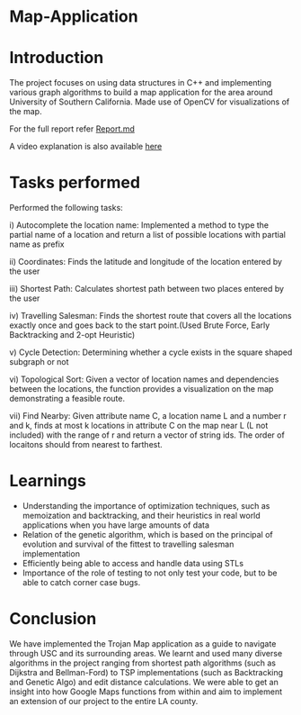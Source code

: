 # Map-Application

# Introduction
The project focuses on using data structures in C++ and implementing various graph algorithms to build a map application for the area around University of Southern California. Made use of OpenCV for visualizations of the map.

For the full report refer [Report.md](https://github.com/muskaan99/Map-Application/blob/main/REPORT.md)

A video explanation is also available [here](https://youtu.be/7pxSmx4lVT4)



# Tasks performed

Performed the following tasks:

i) Autocomplete the location name:  Implemented a method to type the partial name of a location and return a list of possible locations with partial name as prefix

ii) Coordinates: Finds the latitude and longitude of the location entered by the user

iii) Shortest Path: Calculates shortest path between two places entered by the user

iv) Travelling Salesman: Finds the shortest route that covers all the locations exactly once and goes back to the start point.(Used Brute Force, Early Backtracking and 2-opt Heuristic)

v) Cycle Detection: Determining whether a cycle exists in the square shaped subgraph or not

vi) Topological Sort: Given a vector of location names and dependencies between the locations, the function provides a visualization on the map demonstrating a feasible route.

vii) Find Nearby: Given attribute name C, a location name L and a number r and k, finds at most k locations in attribute C on the map near L (L not included) with the range of r and return a vector of string ids. The order of locaitons should from nearest to farthest. 

# Learnings

* Understanding the importance of optimization techniques, such as memoization and backtracking, and their heuristics in real world applications when you have large amounts of data
* Relation of the genetic algorithm, which is based on the principal of evolution and survival of the fittest to travelling salesman implementation
* Efficiently being able to access and handle data using STLs
* Importance of the role of testing to not only test your code, but to be able to catch corner case bugs.

# Conclusion

We have implemented the Trojan Map application as a guide to navigate through USC and its surrounding areas. We learnt and used many diverse algorithms in the project ranging from shortest path algorithms (such as Dijkstra and Bellman-Ford) to TSP implementations (such as Backtracking and Genetic Algo) and edit distance calculations. We were able to get an insight into how Google Maps functions from within and aim to implement an extension of our project to the entire LA county. 
